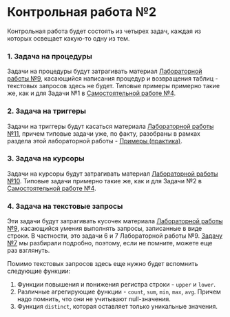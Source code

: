 # Контрольная работа №2
Контрольная работа будет состоять из четырех задач, каждая из которых освещает какую-то одну из тем.

### 1. Задача на процедуры
Задачи на процедуры будут затрагивать материал [Лабораторной работы №9](https://github.com/NikitaBogoslovskiy/DatabaseCourse/tree/main/lab09), касающийся написания процедур и возвращения таблиц - текстовых запросов здесь не будет. Типовые примеры примерно такие же, как и для Задачи №1 в [Самостоятельной работе №4](https://github.com/NikitaBogoslovskiy/DatabaseCourse/tree/main/sr5).

### 2. Задача на триггеры
Задачи на триггеры будут касаться материала [Лабораторной работы №11](https://github.com/NikitaBogoslovskiy/DatabaseCourse/blob/main/lab11), причем типовые задачи уже, по факту, разобраны в рамках раздела этой лабораторной работы - [Примеры (практика)](https://github.com/NikitaBogoslovskiy/DatabaseCourse/blob/main/lab11/practice.md).

### 3. Задача на курсоры
Задачи на курсоры будут затрагивать материал [Лабораторной работы №10](https://github.com/NikitaBogoslovskiy/DatabaseCourse/tree/main/lab10). Типовые задачи примерно такие же, как и для Задачи №2 в [Самостоятельной работе №4](https://github.com/NikitaBogoslovskiy/DatabaseCourse/tree/main/sr5).

### 4. Задача на текстовые запросы
Эти задачи будут затрагивать кусочек материала [Лабораторной работы №9](https://github.com/NikitaBogoslovskiy/DatabaseCourse/tree/main/lab09), касающийся умения выполнять запросы, записанные в виде строки. В частности, это задачи 6 и 7 Лабораторной работы №9. [Задачу №7](https://github.com/NikitaBogoslovskiy/DatabaseCourse/blob/main/lab09/task_7.md) мы разбирали подробно, поэтому, если не помните, можете еще раз взглянуть.

Помимо текстовых запросов здесь еще нужно будет вспомнить следующие функции:
1. Функции повышения и понижения регистра строки - `upper` и `lower`.
2. Различные агрегирующие функции - `count`, `sum`, `min`, `max`, `avg`. Причем надо помнить, что они не учитывают null-значения.
3. Функция `distinct`, которая оставляет только уникальные значения.

